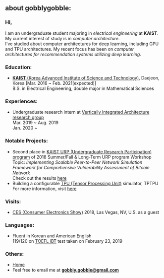 ## about gobblygobble:

### Hi,
I am an undergraduate student majoring in *electrical engineering* at **KAIST**. My current interest of study is in *computer architecture*.<br>
I've studied about computer architectures for deep learning, including GPU and TPU architectures. My recent focus has been on *computer architectures for recommendation systems utilizing deep learning*.

### Education:
- [**KAIST** (Korea Advanced Institute of Science and Technology)](https://ee.kaist.ac.kr/?language=en), Daejeon, Korea [Mar. 2016 ~ Feb. 2021(expected)]<br>
  B.S. in Electrical Engineering, double major in Mathematical Sciences

### Experiences:
- Undergraduate research intern at [Vertically Integrated Architecture research group](https://sites.google.com/view/kaist-via)<br>
  Mar. 2019 ~ Aug. 2019<br>
  Jan. 2020 ~ 
  
### Notable Projects:
-  Second place in [KAIST URP (Undergraduate Research Participation) program](http://kchannel.kaist.ac.kr/CH751-000) of 2018 Summer/Fall & Long-Term URP program Workshop<br>
  Topic: *Implementing Scalable Peer-to-Peer Network Simulation Framework for Comprehensive Vulnerability Assessment of Bitcoin Network*<br>
  Check out the results [here](https://portal.kaist.ac.kr/ennotice/student_notice/11551144979822)
- Building a configurable [TPU (Tensor Processing Unit)](https://ieeexplore.ieee.org/document/8192463) simulator, TPTPU<br>
  For more information, visit [here](https://github.com/gobblygobble/tptpu-sim)

### Visits:
- [CES (Consumer Electronics Show)](https://www.ces.tech/) 2018, Las Vegas, NV, U.S. as a guest

### Languages:
- Fluent in Korean and American English<br>
  119/120 on [TOEFL iBT](https://www.ets.org/toefl/ibt/about) test taken on February 23, 2019
  
### Others:
- [Home](/..)
- Feel free to email me at **gobbly.gobble@gmail.com**
